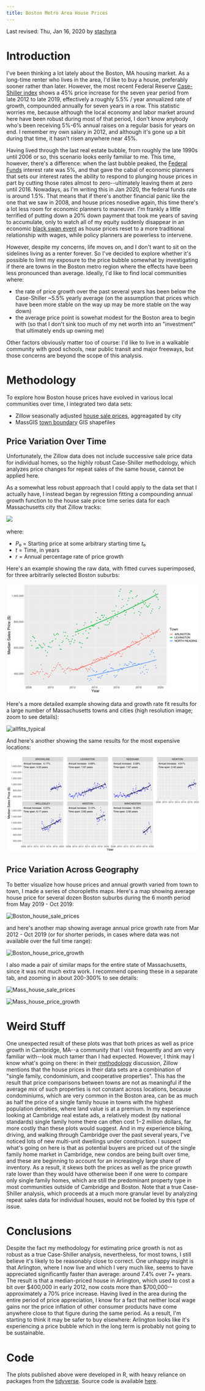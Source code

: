 ```yaml
---
title: Boston Metro Area House Prices
---
```


Last revised: Thu, Jan 16, 2020 by [stachyra](https://github.com/stachyra)

# Introduction

I've been thinking a lot lately about the Boston, MA housing market.  As a long-time renter who lives in the area, I'd like to buy a house, preferably sooner rather than later.  However, the most recent Federal Reserve [Case-Shiller index](https://fred.stlouisfed.org/series/BOXRSA) shows a 45% price increase for the seven year period from late 2012 to late 2019, effectively a roughly 5.5% / year annualized rate of growth, compounded annually for seven years in a row.  This statistic worries me, because although the local economy and labor market around here have been robust during most of that period, I don't know anybody who's been receiving 5%-6% annual raises on a regular basis for years on end.  I remember my own salary in 2012, and although it's gone up a bit during that time, it hasn't risen anywhere near 45%.  

Having lived through the last real estate bubble, from roughly the late 1990s until 2006 or so, this scenario looks eerily familiar to me.  This time, however, there's a difference: when the last bubble peaked, the [Federal Funds](https://fred.stlouisfed.org/series/FEDFUNDS) interest rate was 5%, and that gave the cabal of economic planners that sets our interest rates the ability to respond to plunging house prices in part by cutting those rates almost to zero--ultimately leaving them at zero until 2016.  Nowadays, as I'm writing this in Jan 2020, the federal funds rate is around 1.5%.  That means that if there's another financial panic like the one that we saw in 2008, and house prices nosedive again, this time there's a lot less room for economic planners to maneuver.  I'm frankly a little terrified of putting down a 20% down payment that took me years of saving to accumulate, only to watch all of my equity suddenly disappear in an economic [black swan event](https://en.wikipedia.org/wiki/Black_swan_theory) as house prices reset to a more traditional relationship with wages, while policy planners are powerless to intervene.

However, despite my concerns, life moves on, and I don't want to sit on the sidelines living as a renter forever.  So I've decided to explore whether it's possible to limit my exposure to the price bubble somewhat by investigating if there are towns in the Boston metro region where the effects have been less pronounced than average.  Ideally, I'd like to find local communities where:

* the rate of price growth over the past several years has been below the Case-Shiller ~5.5% yearly average (on the assumption that prices which have been more stable on the way up may be more stable on the way down)
* the average price point is sowehat modest for the Boston area to begin with (so that I don't sink too much of my net worth into an "investment" that ultimately ends up owning me)

Other factors obviously matter too of course: I'd like to live in a walkable community with good schools, near public transit and major freeways, but those concerns are beyond the scope of this analysis.

# Methodology

To explore how Boston house prices have evolved in various local communities over time, I integrated two data sets:

* Zillow seasonally adjusted [house sale prices](https://www.zillow.com/research/data/), aggreagated by city
* MassGIS [town boundary](https://docs.digital.mass.gov/dataset/massgis-data-community-boundaries-towns-survey-points) GIS shapefiles

## Price Variation Over Time

Unfortunately, the Zillow data does not include successive sale price data for individual homes, so the highly robust Case-Shiller methodology, which analyzes price changes for repeat sales of the same house, cannot be applied here.

As a somewhat less robust approach that I could apply to the data set that I actually have, I instead began by regression fitting a compounding annual growth function to the house sale price time series data for each Massachusetts city that Zillow tracks:

<img src="https://render.githubusercontent.com/render/math?math=P(t) = P_{0} (1%2B r/100)^{t-t_{0}}">

where:

* *P*₀ = Starting price at some arbitrary starting time *t*₀
* *t* = Time, in years
* *r* = Annual percentage rate of price growth

Here's an example showing the raw data, with fitted curves superimposed, for three arbitrarily selected Boston suburbs:

![fit_examples](figures/fit_examples.svg)

Here's a more detailed example showing data and growth rate fit results for a large number of Massachusetts towns and cities (high resolution image; zoom to see details):

![allfits_typical](figures/allfits_typical.svg)

And here's another showing the same results for the most expensive locations:

![allfits_expensive](figures/allfits_expensive.svg)

## Price Variation Across Geography

To better visualize how house prices and annual growth varied from town to town, I made a series of choropleths maps.  Here's a map showing average house price for several dozen Boston suburbs during the 6 month period from May 2019 - Oct 2019:

![Boston_house_sale_prices](figures/Boston_house_sale_prices.svg)

and here's another map showing average annual price growth rate from Mar 2012 - Oct 2019 (or for shorter periods, in cases where data was not available over the full time range):

![Boston_house_price_growth](figures/Boston_house_price_growth.svg)

I also made a pair of similar maps for the entire state of Massachusetts, since it was not much extra work.  I recommend opening these in a separate tab, and zooming in about 200-300% to see details:

![Mass_house_sale_prices](figures/Mass_house_sale_prices.svg)

![Mass_house_price_growth](figures/Mass_house_price_growth.svg)

# Weird Stuff

One unexpected result of these plots was that both prices as well as price growth in Cambridge, MA--a community that I visit frequently and am very familiar with--look much tamer than I had expected.  However, I think may I know what's going on there: in their [methodology](https://www.zillow.com/research/home-sales-methodology-7733/) discussion, Zillow mentions that the house prices in their data sets are a combination of "single family, condominium, and cooperative properties".  This has the result that price comparisons between towns are not as meaningful if the average *mix* of such properties is not constant across locations, because condominiums, which are very common in the Boston area, can be as much as half the price of a single family house in towns with the highest population densities, where land value is at a premium.  In my experience looking at Cambridge real estate ads, a relatively modest (by national standards) single family home there can often cost $1-$2 million dollars, far more costly than these plots would suggest.  And in my experience biking, driving, and walking through Cambridge over the past several years, I've noticed lots of new multi-unit dwellings under construction.  I suspect what's going on here is that as potential buyers are priced out of the single family home market in Cambridge, new condos are being built over time, and these are beginning to account for an increasingly large share of inventory.  As a result, it skews both the prices as well as the price growth rate lower than they would have otherwise been if one were to compare only single family homes, which are still the predominant property type in most communities outside of Cambridge and Boston.  Note that a true Case-Shiller analysis, which proceeds at a much more granular level by analyzing repeat sales data for individual houses, would not be fooled by this type of issue.

# Conclusions

Despite the fact my methodology for estimating price growth is not as robust as a true Case-Shiller analysis, nevertheless, for most towns, I still believe it's likely to be reasonably close to correct.  One unhappy insight is that Arlington, where I now live and which I very much like, seems to have appreciated significantly faster than average: around 7.4% over 7+ years.  The result is that a median-priced house in Arlington, which used to cost a bit over $400,000 in early 2012, now costs more than $700,000--approximately a 70% price increase.  Having lived in the area during the entire period of price appreciation, I know for a fact that neither local wage gains nor the price inflation of other consumer products have come anywhere close to that figure during the same period.  As a result, I'm starting to think it may be safer to buy elsewhere: Arlington looks like it's experiencing a price bubble which in the long term is probably not going to be sustainable.  

# Code

The plots published above were developed in R, with heavy reliance on packages from the [tidyverse](https://www.tidyverse.org/).  Source code is available [here](https://github.com/stachyra/realestate_prices).
